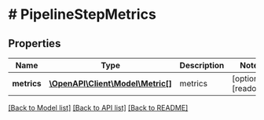 # # PipelineStepMetrics

## Properties

Name | Type | Description | Notes
------------ | ------------- | ------------- | -------------
**metrics** | [**\OpenAPI\Client\Model\Metric[]**](Metric.md) | metrics | [optional] [readonly] 

[[Back to Model list]](../../README.md#documentation-for-models) [[Back to API list]](../../README.md#documentation-for-api-endpoints) [[Back to README]](../../README.md)


